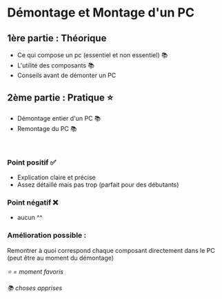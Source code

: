 
# Démontage et Montage d'un PC

  

## 1ère partie : Théorique 

  

- Ce qui compose un pc (essentiel et non essentiel) 📚
- L'utilité des composants 📚
- Conseils avant de démonter un PC


## 2ème partie : Pratique ⭐️

- Démontage entier d'un PC 📚
- Remontage du PC 📚

<br>

### Point positif ✅
- Explication claire et précise 
- Assez détaillé mais pas trop (parfait pour des débutants)

### Point négatif ❌
- aucun ^^

### Amélioration possible :

Remontrer à quoi correspond chaque composant directement dans le PC (peut être au moment du démontage)
<br>

*⭐️ = moment favoris*

*📚 choses apprises*
